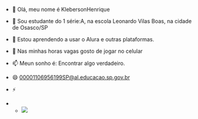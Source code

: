 - 👋 Olá, meu nome é KlebersonHenrique                                                           
- 👀 Sou estudante do 1 série:A, na escola Leonardo Vilas Boas, na cidade de Osasco/SP
- 🌱 Estou aprendendo a usar o Alura e outras plataformas.
- 💞️ Nas minhas horas vagas gosto de jogar no celular
- 📫 Meun sonho é: Encontrar algo verdadeiro.
- 😄 00001106956199SP@al.educacao.sp.gov.br
- ⚡

- - ![](https://media1.tenor.com/m/kxpacroJWOYAAAAC/eye-roll-robert-downey-jr.gif)

<!---
KlebersonHenrique/KlebersonHenrique is a ✨ special ✨ repository because its `README.md` (this file) appears on your GitHub profile.
You can click the Preview link to take a look at your changes.
--->

